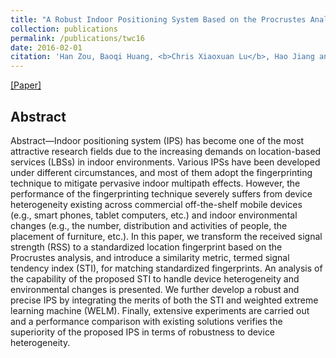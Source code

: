 ```yaml
---
title: "A Robust Indoor Positioning System Based on the Procrustes Analysis and Weighted Extreme Learning Machine"
collection: publications
permalink: /publications/twc16
date: 2016-02-01
citation: 'Han Zou‚ Baoqi Huang‚ <b>Chris Xiaoxuan Lu</b>‚ Hao Jiang and Lihua Xie. <i>In IEEE Transactions on Wireless Communications (TWC), 2016.</i>'
---
```

[[Paper]](https://christopherlu.github.io/files/papers/tc16.pdf)

## Abstract
Abstract—Indoor positioning system (IPS) has become one of
the most attractive research fields due to the increasing demands
on location-based services (LBSs) in indoor environments. Various
IPSs have been developed under different circumstances, and most
of them adopt the fingerprinting technique to mitigate pervasive
indoor multipath effects. However, the performance of the
fingerprinting technique severely suffers from device heterogeneity
existing across commercial off-the-shelf mobile devices (e.g.,
smart phones, tablet computers, etc.) and indoor environmental
changes (e.g., the number, distribution and activities of people,
the placement of furniture, etc.). In this paper, we transform the
received signal strength (RSS) to a standardized location fingerprint
based on the Procrustes analysis, and introduce a similarity
metric, termed signal tendency index (STI), for matching standardized
fingerprints. An analysis of the capability of the proposed
STI to handle device heterogeneity and environmental changes is
presented. We further develop a robust and precise IPS by integrating
the merits of both the STI and weighted extreme learning
machine (WELM). Finally, extensive experiments are carried out
and a performance comparison with existing solutions verifies the
superiority of the proposed IPS in terms of robustness to device
heterogeneity.